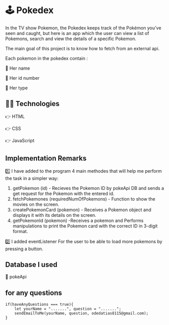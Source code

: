 # 🕹️ Pokedex 
In the TV show Pokemon, the Pokedex keeps track of the Pokémon you’ve seen and caught, but here is an app which the user can view a list of Pokemons, search and view the details of a specific Pokemon.

The main goal of this project is to know how to fetch from an external api.

Each pokemon in the pokedex contain :

🔹 Her name

🔹 Her id number

🔹 Her type

## 👨‍💻 Technologies 
👉 HTML

👉 CSS

👉 JavaScript

## Implementation Remarks

1️⃣ I have added to the program 4 main methodes that will help me perform the task in a simpler way:

1. getPokemon (id) - Recieves the Pokemon ID by pokeApi DB and sends a get request for the Pokemon with the entered id.
2. fetchPokemones (requiredNumOfPokemons) - Function to show the movies on the screen.
3. createPokemonCard (pokemon) - Receives a Pokemon object and displays it with its details on the screen.
4. getPokemonId (pokemon) -Receives a pokemon and Performs manipulations to print the Pokemon card with the correct ID in 3-digit format.

2️⃣ I added eventListener For the user to be able to load more pokemons by pressing a button.

## Database I used

🔹 pokeApi

## for any questions

```
if(haveAnyQuestions === true){
    let yourName = ".......", question = ".......";
    sendEmailToMe(yourName, question, odedatias8115@gmail.com);
}
```
